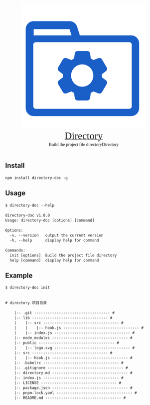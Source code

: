 
<div align=center><a href="https://github.com/ForeverJuvenile/directory#readme"><img src="https://raw.githubusercontent.com/ForeverJuvenile/directory/1c34c1bce8163aec2fa615ae2a181be5e049a8a3/public/logo.svg"></a></div>

<div align=center><a href="https://github.com/ForeverJuvenile/directory#readme" ><font face="黑体" size=6>Directory</font></a></div>
<div align=center><font face="黑体">Build the project file directoryDirectory</font></div>
<br/>

<!-- [![npm version](https://img.shields.io/npm/v/directory.svg)](https://www.npmjs.com/package/directory)
[![Downloads](https://img.shields.io/npm/dm/directory.svg)](https://www.npmjs.com/package/directory) -->

## Install

``` node
npm install directory-doc -g
```

## Usage

``` node
$ directory-doc --help

directory-doc v1.0.0
Usage: directory-doc [options] [command]

Options:
  -v, --version   output the current version
  -h, --help      display help for command

Commands:
  init [options]  Build the project file directory
  help [command]  display help for command

```

## Example

```node
$ directory-doc init


# directory 项目目录

    |-- .git ---------------------------------- #
    |-- lib ---------------------------------- #
    |    |-- src ---------------------------------- #
    |    |    |-- hook.js ---------------------------------- #
    |    |-- index.js ---------------------------------- #
    |-- node_modules ---------------------------------- #
    |-- public ---------------------------------- #
    |    |-- logo.svg ---------------------------------- #
    |-- src ---------------------------------- #
    |    |-- hook.js ---------------------------------- #
    |-- .babelrc ---------------------------------- #
    |-- .gitignore ---------------------------------- #
    |-- directory.md ---------------------------------- #
    |-- index.js ---------------------------------- #
    |-- LICENSE ---------------------------------- #
    |-- package.json ---------------------------------- #
    |-- pnpm-lock.yaml ---------------------------------- #
    |-- README.md ---------------------------------- #
```
